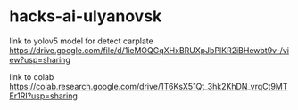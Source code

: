 # hacks-ai-ulyanovsk

link to yolov5 model for detect carplate https://drive.google.com/file/d/1ieMOQGqXHxBRUXpJbPlKR2iBHewbt9v-/view?usp=sharing

link to colab https://colab.research.google.com/drive/1T6KsX51Qt_3hk2KhDN_vrqCt9MTEr1RI?usp=sharing
